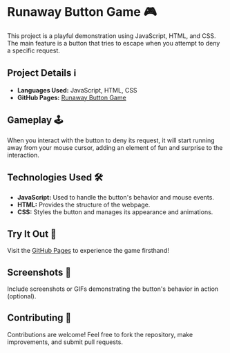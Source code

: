 # Runaway Button Game 🎮

This project is a playful demonstration using JavaScript, HTML, and CSS. The main feature is a button that tries to escape when you attempt to deny a specific request.

## Project Details ℹ️

- **Languages Used:** JavaScript, HTML, CSS
- **GitHub Pages:** [Runaway Button Game](https://santannal.github.io/Botao-que-foge/)

## Gameplay 🕹️

When you interact with the button to deny its request, it will start running away from your mouse cursor, adding an element of fun and surprise to the interaction.

## Technologies Used 🛠️

- **JavaScript:** Used to handle the button's behavior and mouse events.
- **HTML:** Provides the structure of the webpage.
- **CSS:** Styles the button and manages its appearance and animations.

## Try It Out 🚀

Visit the [GitHub Pages](https://santannal.github.io/Botao-que-foge/) to experience the game firsthand!

## Screenshots 📸

Include screenshots or GIFs demonstrating the button's behavior in action (optional).

## Contributing 💬

Contributions are welcome! Feel free to fork the repository, make improvements, and submit pull requests.

